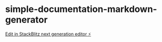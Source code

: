 # simple-documentation-markdown-generator

[Edit in StackBlitz next generation editor ⚡️](https://stackblitz.com/~/github.com/mdipanjan/simple-documentation-markdown-generator)